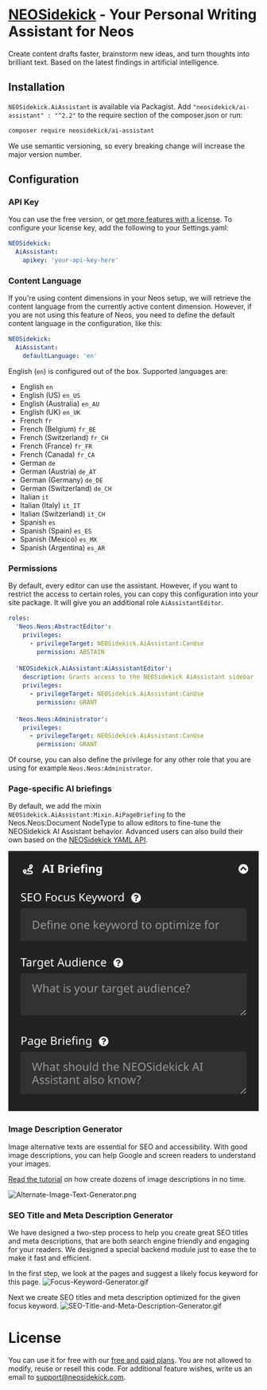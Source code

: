 # [NEOSidekick](https://neosidekick.com/) - Your Personal Writing Assistant for Neos

Create content drafts faster, brainstorm new ideas, and turn thoughts into brilliant text. 
Based on the latest findings in artificial intelligence.

## Installation

`NEOSidekick.AiAssistant` is available via Packagist. Add `"neosidekick/ai-assistant" : "^2.2"` to the require section of the composer.json or run:

```bash
composer require neosidekick/ai-assistant
```

We use semantic versioning, so every breaking change will increase the major version number.

## Configuration

### API Key

You can use the free version, or [get more features with a license](https://www.neosidekick.com/en/pricing).
To configure your license key, add the following to your Settings.yaml:

```yaml
NEOSidekick:
  AiAssistant:
    apikey: 'your-api-key-here'
```

### Content Language

If you're using content dimensions in your Neos setup, we will retrieve the content language 
from the currently active content dimension. However, if you are not using this feature of Neos, 
you need to define the default content language in the configuration, like this:

```yaml
NEOSidekick:
  AiAssistant:
    defaultLanguage: 'en'
```

English (`en`) is configured out of the box. Supported languages are:

* English `en`
* English (US) `en_US`
* English (Australia) `en_AU`
* English (UK) `en_UK`
* French `fr`
* French (Belgium) `fr_BE`
* French (Switzerland) `fr_CH`
* French (France) `fr_FR`
* French (Canada) `fr_CA`
* German `de`
* German (Austria) `de_AT`
* German (Germany) `de_DE`
* German (Switzerland) `de_CH`
* Italian `it`
* Italian (Italy) `it_IT`
* Italian (Switzerland) `it_CH`
* Spanish `es`
* Spanish (Spain) `es_ES`
* Spanish (Mexico) `es_MX`
* Spanish (Argentina) `es_AR`

### Permissions

By default, every editor can use the assistant.
However, if you want to restrict the access to certain roles,
you can copy this configuration into your site package.
It will give you an additional role `AiAssistantEditor`.

```yaml
roles:
  'Neos.Neos:AbstractEditor':
    privileges:
      - privilegeTarget: NEOSidekick.AiAssistant:CanUse
        permission: ABSTAIN

  'NEOSidekick.AiAssistant:AiAssistantEditor':
    description: Grants access to the NEOSidekick AiAssistant sidebar
    privileges:
      - privilegeTarget: NEOSidekick.AiAssistant:CanUse
        permission: GRANT

  'Neos.Neos:Administrator':
    privileges:
      - privilegeTarget: NEOSidekick.AiAssistant:CanUse
        permission: GRANT
```

Of course, you can also define the privilege for any
other role that you are using for example `Neos.Neos:Administrator`.

### Page-specific AI briefings

By default, we add the mixin `NEOSidekick.AiAssistant:Mixin.AiPageBriefing` to the Neos.Neos:Document NodeType to allow editors to fine-tune the NEOSidekick AI Assistant behavior. 
Advanced users can also build their own based on the [NEOSidekick YAML API](https://neosidekick.com/en/product/features/build-your-own-ai#page-specific-briefings).

![AiPageBriefing.png](docs%2FAiPageBriefing.png)

### Image Description Generator

Image alternative texts are essential for SEO and accessibility. With good image descriptions, you can help Google and screen readers to understand your images.

[Read the tutorial](https://neosidekick.com/en/product/features/image-description-generator) on how create dozens of image descriptions in no time.

![Alternate-Image-Text-Generator.png](docs%2FAlternate-Image-Text-Generator.png)

### SEO Title and Meta Description Generator

We have designed a two-step process to help you create great SEO titles and meta descriptions, that are both search engine friendly and engaging for your readers.
We designed a special backend module just to ease the to make it fast and efficient.

In the first step, we look at the pages and suggest a likely focus keyword for this page.
![Focus-Keyword-Generator.gif](docs%2FFocus-Keyword-Generator.gif)

Next we create SEO titles and meta description optimized for the given focus keyword.
![SEO-Title-and-Meta-Description-Generator.gif](docs%2FSEO-Title-and-Meta-Description-Generator.gif)

# License

You can use it for free with our [free and paid plans](https://neosidekick.com/preise). You are not allowed to modify, reuse or resell this code. For additional feature wishes, write us an email to [support@neosidekick.com](mailto:support@neosidekick.com).
